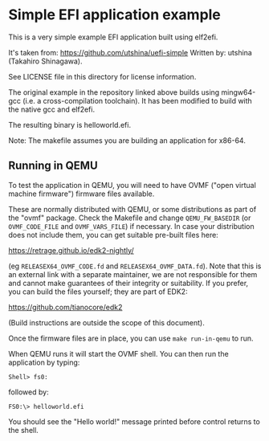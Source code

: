 # Simple EFI application example

This is a very simple example EFI application built using elf2efi.

It's taken from: https://github.com/utshina/uefi-simple 
Written by: utshina (Takahiro Shinagawa).

See LICENSE file in this directory for license information.

The original example in the repository linked above builds using mingw64-gcc
(i.e. a cross-compilation toolchain). It has been modified to build with the
native gcc and elf2efi.

The resulting binary is helloworld.efi.

Note: The makefile assumes you are building an application for x86-64.

## Running in QEMU

To test the application in QEMU, you will need to have OVMF ("open virtual
machine firmware") firmware files available.

These are normally distributed with QEMU, or some distributions as part of the
"ovmf" package. Check the Makefile and change `QEMU_FW_BASEDIR` (or
`OVMF_CODE_FILE` and `OVMF_VARS_FILE`) if necessary. In case your
distribution does not include them, you can get suitable pre-built files here:

https://retrage.github.io/edk2-nightly/

(eg `RELEASEX64_OVMF_CODE.fd` and `RELEASEX64_OVMF_DATA.fd`). Note that this
is an external link with a separate maintainer, we are not responsible for
them and cannot make guarantees of their integrity or suitability. If you
prefer, you can build the files yourself; they are part of EDK2:

https://github.com/tianocore/edk2

(Build instructions are outside the scope of this document).

Once the firmware files are in place, you can use `make run-in-qemu` to run.

When QEMU runs it will start the OVMF shell. You can then run the application
by typing:

```
Shell> fs0: 
```

followed by:

```
FS0:\> helloworld.efi
```

You should see the "Hello world!" message printed before control returns to
the shell.
